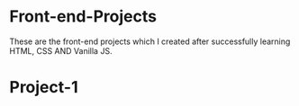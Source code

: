 # Front-end-Projects
These are the front-end projects which I created after successfully learning HTML, CSS AND Vanilla JS.

# Project-1

